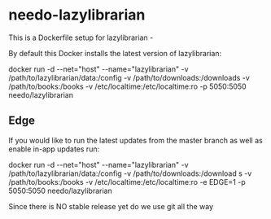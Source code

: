 needo-lazylibrarian
===================

This is a Dockerfile setup for lazylibrarian - 

By default this Docker installs the latest version of lazylibrarian:

docker run -d --net="host" --name="lazylibrarian" -v /path/to/lazylibrarian/data:/config -v /path/to/downloads:/downloads -v /path/to/books:/books -v /etc/localtime:/etc/localtime:ro -p 5050:5050 needo/lazylibrarian

Edge
----
If you would like to run the latest updates from the master branch as well as enable in-app updates run:

docker run -d --net="host" --name="lazylibrarian" -v /path/to/lazylibrarian/data:/config -v /path/to/downloads:/download
s -v /path/to/books:/books -v /etc/localtime:/etc/localtime:ro -e EDGE=1 -p 5050:5050 needo/lazylibrarian

Since there is NO stable release yet do we use git all the way
